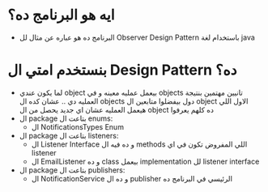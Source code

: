 # ايه هو البرنامج ده؟
- البرنامج ده هو عباره عن مثال لل Observer Design Pattern باستخدام لغة java
# بنستخدم امتي ال Design Pattern ده؟
- لما يكون عندي object بيعمل عمليه معينه و في objects تانيين مهتمين بنتيجة العمليه دي .. عشان كده ال objects دول بيفضلوا متابعين ال object الاول اللي هيعمل العمليه عشان اي جديد يحصل من ال object ده كلهم يعرفوا 
- ال package بتاعت ال enums:
  - ال NotificationsTypes Enum
- ال package بتاعت ال listeners:
  - ال Listener Interface و ده فيه ال methods اللي المفروض تكون في اي listener
  - ال EmailListener و ده class بيعمل implementation لل listener interface
- ال package بتاعت ال publishers:
  - ال NotificationService و ده ال publisher الرئيسي في البرنامج ده
